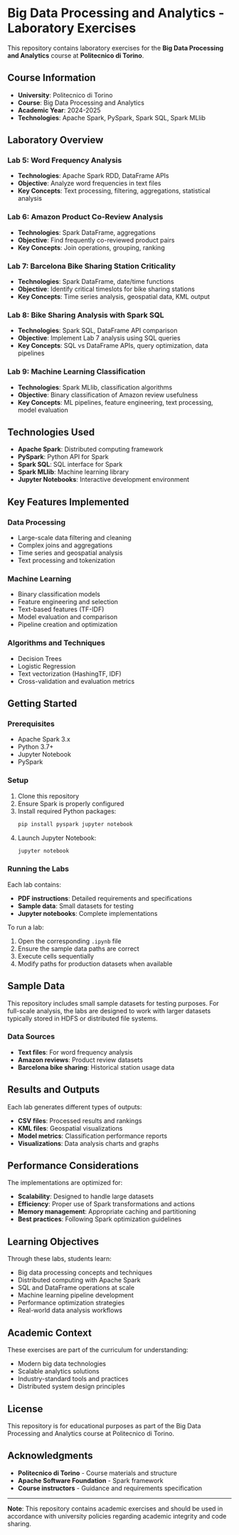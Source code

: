 # Big Data Processing and Analytics - Laboratory Exercises

This repository contains laboratory exercises for the **Big Data Processing and Analytics** course at **Politecnico di Torino**.

## Course Information

- **University**: Politecnico di Torino
- **Course**: Big Data Processing and Analytics
- **Academic Year**: 2024-2025
- **Technologies**: Apache Spark, PySpark, Spark SQL, Spark MLlib

## Laboratory Overview

### Lab 5: Word Frequency Analysis
- **Technologies**: Apache Spark RDD, DataFrame APIs
- **Objective**: Analyze word frequencies in text files
- **Key Concepts**: Text processing, filtering, aggregations, statistical analysis

### Lab 6: Amazon Product Co-Review Analysis
- **Technologies**: Spark DataFrame, aggregations
- **Objective**: Find frequently co-reviewed product pairs
- **Key Concepts**: Join operations, grouping, ranking

### Lab 7: Barcelona Bike Sharing Station Criticality
- **Technologies**: Spark DataFrame, date/time functions
- **Objective**: Identify critical timeslots for bike sharing stations
- **Key Concepts**: Time series analysis, geospatial data, KML output

### Lab 8: Bike Sharing Analysis with Spark SQL
- **Technologies**: Spark SQL, DataFrame API comparison
- **Objective**: Implement Lab 7 analysis using SQL queries
- **Key Concepts**: SQL vs DataFrame APIs, query optimization, data pipelines

### Lab 9: Machine Learning Classification
- **Technologies**: Spark MLlib, classification algorithms
- **Objective**: Binary classification of Amazon review usefulness
- **Key Concepts**: ML pipelines, feature engineering, text processing, model evaluation

## Technologies Used

- **Apache Spark**: Distributed computing framework
- **PySpark**: Python API for Spark
- **Spark SQL**: SQL interface for Spark
- **Spark MLlib**: Machine learning library
- **Jupyter Notebooks**: Interactive development environment

## Key Features Implemented

### Data Processing
- Large-scale data filtering and cleaning
- Complex joins and aggregations
- Time series and geospatial analysis
- Text processing and tokenization

### Machine Learning
- Binary classification models
- Feature engineering and selection
- Text-based features (TF-IDF)
- Model evaluation and comparison
- Pipeline creation and optimization

### Algorithms and Techniques
- Decision Trees
- Logistic Regression
- Text vectorization (HashingTF, IDF)
- Cross-validation and evaluation metrics

## Getting Started

### Prerequisites
- Apache Spark 3.x
- Python 3.7+
- Jupyter Notebook
- PySpark

### Setup
1. Clone this repository
2. Ensure Spark is properly configured
3. Install required Python packages:
   ```bash
   pip install pyspark jupyter notebook
   ```
4. Launch Jupyter Notebook:
   ```bash
   jupyter notebook
   ```

### Running the Labs
Each lab contains:
- **PDF instructions**: Detailed requirements and specifications
- **Sample data**: Small datasets for testing
- **Jupyter notebooks**: Complete implementations

To run a lab:
1. Open the corresponding `.ipynb` file
2. Ensure the sample data paths are correct
3. Execute cells sequentially
4. Modify paths for production datasets when available

## Sample Data

This repository includes small sample datasets for testing purposes. For full-scale analysis, the labs are designed to work with larger datasets typically stored in HDFS or distributed file systems.

### Data Sources
- **Text files**: For word frequency analysis
- **Amazon reviews**: Product review datasets
- **Barcelona bike sharing**: Historical station usage data

## Results and Outputs

Each lab generates different types of outputs:
- **CSV files**: Processed results and rankings
- **KML files**: Geospatial visualizations
- **Model metrics**: Classification performance reports
- **Visualizations**: Data analysis charts and graphs

## Performance Considerations

The implementations are optimized for:
- **Scalability**: Designed to handle large datasets
- **Efficiency**: Proper use of Spark transformations and actions
- **Memory management**: Appropriate caching and partitioning
- **Best practices**: Following Spark optimization guidelines

## Learning Objectives

Through these labs, students learn:
- Big data processing concepts and techniques
- Distributed computing with Apache Spark
- SQL and DataFrame operations at scale
- Machine learning pipeline development
- Performance optimization strategies
- Real-world data analysis workflows

## Academic Context

These exercises are part of the curriculum for understanding:
- Modern big data technologies
- Scalable analytics solutions
- Industry-standard tools and practices
- Distributed system design principles

## License

This repository is for educational purposes as part of the Big Data Processing and Analytics course at Politecnico di Torino.

## Acknowledgments

- **Politecnico di Torino** - Course materials and structure
- **Apache Software Foundation** - Spark framework
- **Course instructors** - Guidance and requirements specification

---

**Note**: This repository contains academic exercises and should be used in accordance with university policies regarding academic integrity and code sharing.
